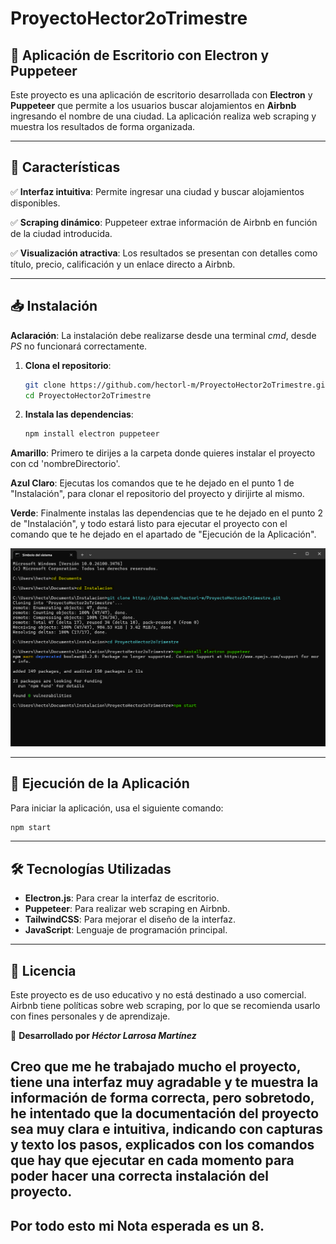 # ProyectoHector2oTrimestre

## 🏡 Aplicación de Escritorio con Electron y Puppeteer

Este proyecto es una aplicación de escritorio desarrollada con **Electron** y **Puppeteer** que permite a los usuarios buscar alojamientos en **Airbnb** ingresando el nombre de una ciudad. La aplicación realiza web scraping y muestra los resultados de forma organizada.

---

## 📌 **Características**

✅ **Interfaz intuitiva**: Permite ingresar una ciudad y buscar alojamientos disponibles.

✅ **Scraping dinámico**: Puppeteer extrae información de Airbnb en función de la ciudad introducida.

✅ **Visualización atractiva**: Los resultados se presentan con detalles como título, precio, calificación y un enlace directo a Airbnb.

---

## 📥 **Instalación**

**Aclaración**: La instalación debe realizarse desde una terminal *cmd*, desde *PS* no funcionará correctamente.
1. **Clona el repositorio**:
   ```bash
   git clone https://github.com/hectorl-m/ProyectoHector2oTrimestre.git
   cd ProyectoHector2oTrimestre
   ```
2. **Instala las dependencias**:
   ```bash
   npm install electron puppeteer
   ```

**Amarillo**: Primero te dirijes a la carpeta donde quieres instalar el proyecto con cd 'nombreDirectorio'.

**Azul Claro**: Ejecutas los comandos que te he dejado en el punto 1 de "Instalación", para clonar el repositorio del proyecto y dirijirte al mismo.

**Verde**: Finalmente instalas las dependencias que te he dejado en el punto 2 de "Instalación", y todo estará listo para ejecutar el proyecto con el comando que te he dejado en el apartado de "Ejecución de la Aplicación".

![Instalacion del proyecto completo](InstalacionProyecto.png)

---

## 🚀 **Ejecución de la Aplicación**

Para iniciar la aplicación, usa el siguiente comando:
```bash
npm start
```

---

## 🛠 **Tecnologías Utilizadas**
- **Electron.js**: Para crear la interfaz de escritorio.
- **Puppeteer**: Para realizar web scraping en Airbnb.
- **TailwindCSS**: Para mejorar el diseño de la interfaz.
- **JavaScript**: Lenguaje de programación principal.

---

## 📄 **Licencia**
Este proyecto es de uso educativo y no está destinado a uso comercial. Airbnb tiene políticas sobre web scraping, por lo que se recomienda usarlo con fines personales y de aprendizaje.

📩 **Desarrollado por *Héctor Larrosa Martínez***

## Creo que me he trabajado mucho el proyecto, tiene una interfaz muy agradable y te muestra la información de forma correcta, pero sobretodo, he intentado que la documentación del proyecto sea muy clara e intuitiva, indicando con capturas y texto los pasos, explicados con los comandos que hay que ejecutar en cada momento para poder hacer una correcta instalación del proyecto.
## Por todo esto mi Nota esperada es un 8.